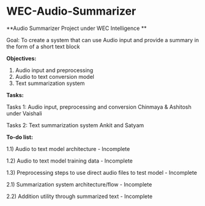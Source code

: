 # WEC-Audio-Summarizer
**Audio Summarizer Project under WEC Intelligence **

Goal: To create a system that can use Audio input and provide a summary in the form of a short text block

**Objectives:**

1) Audio input and preprocessing
2) Audio to text conversion model
3) Text summarization system

**Tasks:**

Tasks 1: Audio input, preprocessing and conversion
Chinmaya & Ashitosh under Vaishali

Tasks 2: Text summarization system
Ankit and Satyam


**To-do list:**

1.1) Audio to text model architecture - Incomplete

1.2) Audio to text model training data - Incomplete

1.3) Preprocessing steps to use direct audio files to test model - Incomplete

2.1) Summarization system architecture/flow - Incomplete

2.2) Addition utility through summarized text  - Incomplete
